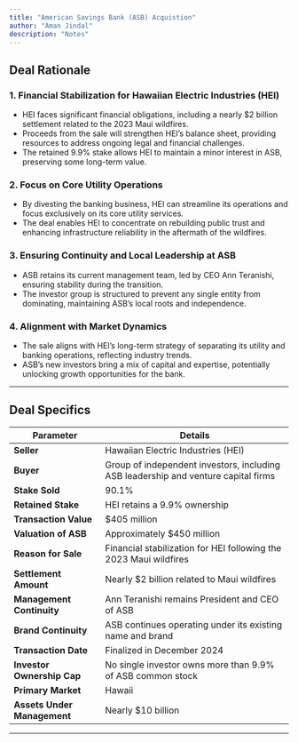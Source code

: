 ```yaml
---
title: "American Savings Bank (ASB) Acquistion"
author: "Aman Jindal"
description: "Notes"
---
```


## **Deal Rationale**

### **1. Financial Stabilization for Hawaiian Electric Industries (HEI)**
- HEI faces significant financial obligations, including a nearly $2 billion settlement related to the 2023 Maui wildfires.
- Proceeds from the sale will strengthen HEI’s balance sheet, providing resources to address ongoing legal and financial challenges.
- The retained 9.9% stake allows HEI to maintain a minor interest in ASB, preserving some long-term value.

### **2. Focus on Core Utility Operations**
- By divesting the banking business, HEI can streamline its operations and focus exclusively on its core utility services.
- The deal enables HEI to concentrate on rebuilding public trust and enhancing infrastructure reliability in the aftermath of the wildfires.

### **3. Ensuring Continuity and Local Leadership at ASB**
- ASB retains its current management team, led by CEO Ann Teranishi, ensuring stability during the transition.
- The investor group is structured to prevent any single entity from dominating, maintaining ASB’s local roots and independence.

### **4. Alignment with Market Dynamics**
- The sale aligns with HEI’s long-term strategy of separating its utility and banking operations, reflecting industry trends.
- ASB’s new investors bring a mix of capital and expertise, potentially unlocking growth opportunities for the bank.

---

## **Deal Specifics**

| **Parameter**                | **Details**                                                                                     |
|-------------------------------|-----------------------------------------------------------------------------------------------|
| **Seller**                   | Hawaiian Electric Industries (HEI)                                                            |
| **Buyer**                    | Group of independent investors, including ASB leadership and venture capital firms           |
| **Stake Sold**               | 90.1%                                                                                        |
| **Retained Stake**           | HEI retains a 9.9% ownership                                                                  |
| **Transaction Value**        | $405 million                                                                                 |
| **Valuation of ASB**         | Approximately $450 million                                                                   |
| **Reason for Sale**          | Financial stabilization for HEI following the 2023 Maui wildfires                           |
| **Settlement Amount**        | Nearly $2 billion related to Maui wildfires                                                 |
| **Management Continuity**    | Ann Teranishi remains President and CEO of ASB                                               |
| **Brand Continuity**         | ASB continues operating under its existing name and brand                                    |
| **Transaction Date**         | Finalized in December 2024                                                                   |
| **Investor Ownership Cap**   | No single investor owns more than 9.9% of ASB common stock                                  |
| **Primary Market**           | Hawaii                                                                                        |
| **Assets Under Management**  | Nearly $10 billion                                                                           |

---
